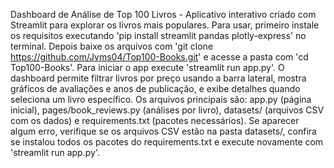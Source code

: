 Dashboard de Análise de Top 100 Livros - Aplicativo interativo criado com Streamlit para explorar os livros mais populares. Para usar, primeiro instale os requisitos executando 'pip install streamlit pandas plotly-express' no terminal. Depois baixe os arquivos com 'git clone https://github.com/Jvms04/Top100-Books.git' e acesse a pasta com 'cd Top100-Books'. Para iniciar o app execute 'streamlit run app.py'. O dashboard permite filtrar livros por preço usando a barra lateral, mostra gráficos de avaliações e anos de publicação, e exibe detalhes quando seleciona um livro específico. Os arquivos principais são: app.py (página inicial), pages/book_reviews.py (análises por livro), datasets/ (arquivos CSV com os dados) e requirements.txt (pacotes necessários). Se aparecer algum erro, verifique se os arquivos CSV estão na pasta datasets/, confira se instalou todos os pacotes do requirements.txt e execute novamente com 'streamlit run app.py'.